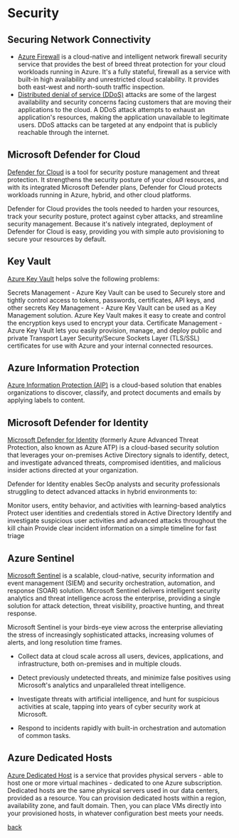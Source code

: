 # Security

## Securing Network Connectivity
- [Azure Firewall](https://docs.microsoft.com/en-us/azure/firewall/overview) is a cloud-native and intelligent network firewall security service that provides the best of breed threat protection for your cloud workloads running in Azure. It's a fully stateful, firewall as a service with built-in high availability and unrestricted cloud scalability. It provides both east-west and north-south traffic inspection.
- [Distributed denial of service (DDoS)](https://docs.microsoft.com/en-us/azure/ddos-protection/ddos-protection-overview) attacks are some of the largest availability and security concerns facing customers that are moving their applications to the cloud. A DDoS attack attempts to exhaust an application's resources, making the application unavailable to legitimate users. DDoS attacks can be targeted at any endpoint that is publicly reachable through the internet.

## Microsoft Defender for Cloud
[Defender for Cloud](https://docs.microsoft.com/en-us/azure/defender-for-cloud/defender-for-cloud-introduction) is a tool for security posture management and threat protection. It strengthens the security posture of your cloud resources, and with its integrated Microsoft Defender plans, Defender for Cloud protects workloads running in Azure, hybrid, and other cloud platforms.

Defender for Cloud provides the tools needed to harden your resources, track your security posture, protect against cyber attacks, and streamline security management. Because it's natively integrated, deployment of Defender for Cloud is easy, providing you with simple auto provisioning to secure your resources by default.

## Key Vault
[Azure Key Vault](https://docs.microsoft.com/en-us/azure/key-vault/general/overview) helps solve the following problems:

Secrets Management - Azure Key Vault can be used to Securely store and tightly control access to tokens, passwords, certificates, API keys, and other secrets
Key Management - Azure Key Vault can be used as a Key Management solution. Azure Key Vault makes it easy to create and control the encryption keys used to encrypt your data.
Certificate Management - Azure Key Vault lets you easily provision, manage, and deploy public and private Transport Layer Security/Secure Sockets Layer (TLS/SSL) certificates for use with Azure and your internal connected resources.

## Azure Information Protection
[Azure Information Protection (AIP)](https://docs.microsoft.com/en-us/azure/information-protection/what-is-information-protection) is a cloud-based solution that enables organizations to discover, classify, and protect documents and emails by applying labels to content.

## Microsoft Defender for Identity
[Microsoft Defender for Identity](https://docs.microsoft.com/en-us/defender-for-identity/what-is) (formerly Azure Advanced Threat Protection, also known as Azure ATP) is a cloud-based security solution that leverages your on-premises Active Directory signals to identify, detect, and investigate advanced threats, compromised identities, and malicious insider actions directed at your organization.

Defender for Identity enables SecOp analysts and security professionals struggling to detect advanced attacks in hybrid environments to:

Monitor users, entity behavior, and activities with learning-based analytics
Protect user identities and credentials stored in Active Directory
Identify and investigate suspicious user activities and advanced attacks throughout the kill chain
Provide clear incident information on a simple timeline for fast triage

## Azure Sentinel

[Microsoft Sentinel](https://docs.microsoft.com/en-us/azure/sentinel/overview) is a scalable, cloud-native, security information and event management (SIEM) and security orchestration, automation, and response (SOAR) solution. Microsoft Sentinel delivers intelligent security analytics and threat intelligence across the enterprise, providing a single solution for attack detection, threat visibility, proactive hunting, and threat response.

Microsoft Sentinel is your birds-eye view across the enterprise alleviating the stress of increasingly sophisticated attacks, increasing volumes of alerts, and long resolution time frames.

- Collect data at cloud scale across all users, devices, applications, and infrastructure, both on-premises and in multiple clouds.

- Detect previously undetected threats, and minimize false positives using Microsoft's analytics and unparalleled threat intelligence.

- Investigate threats with artificial intelligence, and hunt for suspicious activities at scale, tapping into years of cyber security work at Microsoft.

- Respond to incidents rapidly with built-in orchestration and automation of common tasks.



## Azure Dedicated Hosts
[Azure Dedicated Host](https://docs.microsoft.com/en-us/azure/virtual-machines/dedicated-hosts) is a service that provides physical servers - able to host one or more virtual machines - dedicated to one Azure subscription. Dedicated hosts are the same physical servers used in our data centers, provided as a resource. You can provision dedicated hosts within a region, availability zone, and fault domain. Then, you can place VMs directly into your provisioned hosts, in whatever configuration best meets your needs.



[back](ReadMe.md)
